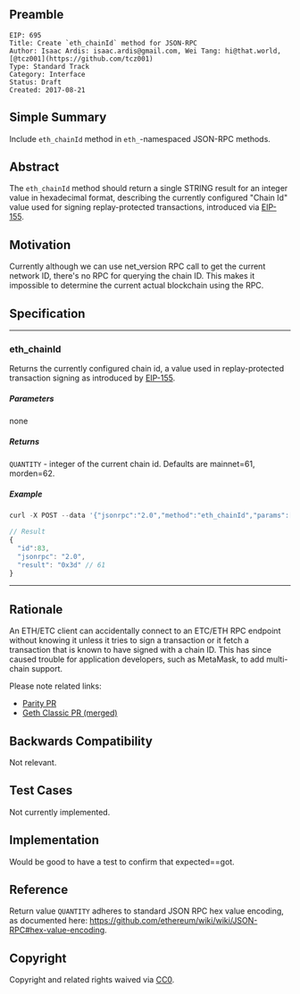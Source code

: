 ## Preamble

    EIP: 695
    Title: Create `eth_chainId` method for JSON-RPC
    Author: Isaac Ardis: isaac.ardis@gmail.com, Wei Tang: hi@that.world, [@tcz001](https://github.com/tcz001)
    Type: Standard Track
    Category: Interface
    Status: Draft
    Created: 2017-08-21


## Simple Summary
Include `eth_chainId` method in `eth_`-namespaced JSON-RPC methods.

## Abstract
The `eth_chainId` method should return a single STRING result
for an integer value in hexadecimal format, describing the
currently configured "Chain Id" value used for signing replay-protected transactions,
introduced via [EIP-155](eip-0155.md).

## Motivation
Currently although we can use net_version RPC call to get the
current network ID, there's no RPC for querying the chain ID. This
makes it impossible to determine the current actual blockchain using
the RPC.

## Specification

----

### eth_chainId

Returns the currently configured chain id, a value used in replay-protected transaction
signing as introduced by [EIP-155](eip-0155.md).

##### Parameters
none

##### Returns

`QUANTITY` - integer of the current chain id. Defaults are mainnet=61, morden=62.

##### Example
```js
curl -X POST --data '{"jsonrpc":"2.0","method":"eth_chainId","params":[],"id":1}'

// Result
{
  "id":83,
  "jsonrpc": "2.0",
  "result": "0x3d" // 61
}
```

----

## Rationale
An ETH/ETC client can accidentally connect to an ETC/ETH RPC
endpoint without knowing it unless it tries to sign a transaction or
it fetch a transaction that is known to have signed with a chain
ID. This has since caused trouble for application developers, such as
MetaMask, to add multi-chain support.

Please note related links:

- [Parity PR](https://github.com/paritytech/parity/pull/6329)
- [Geth Classic PR (merged)](https://github.com/ethereumproject/go-ethereum/pull/336)


## Backwards Compatibility
Not relevant.

## Test Cases
Not currently implemented.

## Implementation
Would be good to have a test to confirm that expected==got.

## Reference

Return value `QUANTITY` adheres to standard JSON RPC hex value encoding, as documented here: https://github.com/ethereum/wiki/wiki/JSON-RPC#hex-value-encoding.

## Copyright
Copyright and related rights waived via [CC0](https://creativecommons.org/publicdomain/zero/1.0/).
